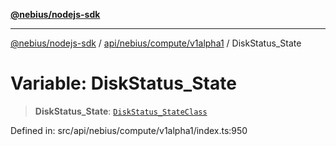 [**@nebius/nodejs-sdk**](../../../../../README.md)

***

[@nebius/nodejs-sdk](../../../../../README.md) / [api/nebius/compute/v1alpha1](../README.md) / DiskStatus\_State

# Variable: DiskStatus\_State

> **DiskStatus\_State**: [`DiskStatus_StateClass`](../type-aliases/DiskStatus_StateClass.md)

Defined in: src/api/nebius/compute/v1alpha1/index.ts:950

